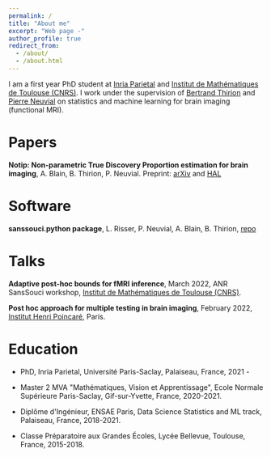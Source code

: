 ```yaml
---
permalink: /
title: "About me"
excerpt: "Web page -"
author_profile: true
redirect_from: 
  - /about/
  - /about.html
---
```


I am a first year PhD student at [Inria Parietal](https://team.inria.fr/parietal/) and [Institut de Mathématiques de Toulouse (CNRS)](https://www.math.univ-toulouse.fr/?lang=en). I work under the supervision of [Bertrand Thirion](https://pages.saclay.inria.fr/bertrand.thirion/) and [Pierre Neuvial](https://www.math.univ-toulouse.fr/~pneuvial/) on statistics and machine learning for brain imaging (functional MRI).

# Papers

**Notip: Non-parametric True Discovery Proportion estimation for brain imaging**, A. Blain, B. Thirion, P. Neuvial. Preprint: [arXiv](https://arxiv.org/abs/2204.10572) and [HAL](https://hal.archives-ouvertes.fr/hal-03649114)

# Software

**sanssouci.python package**, L. Risser, P. Neuvial, A. Blain, B. Thirion, [repo](https://github.com/pneuvial/sanssouci.python)

# Talks

**Adaptive post-hoc bounds for fMRI inference**, March 2022, ANR SansSouci workshop, [Institut de Mathématiques de Toulouse (CNRS)](https://www.math.univ-toulouse.fr/?lang=en).

**Post hoc approach for multiple testing in brain imaging**, February 2022, [Institut Henri Poincaré](http://www.ihp.fr/en), Paris.

# Education

* PhD, Inria Parietal, Université Paris-Saclay, Palaiseau, France, 2021 -

* Master 2 MVA "Mathématiques, Vision et Apprentissage", Ecole Normale Supérieure Paris-Saclay, Gif-sur-Yvette, France, 2020-2021.

* Diplôme d'Ingénieur, ENSAE Paris, Data Science Statistics and ML track, Palaiseau, France, 2018-2021.

* Classe Préparatoire aux Grandes Écoles, Lycée Bellevue, Toulouse, France, 2015-2018.
